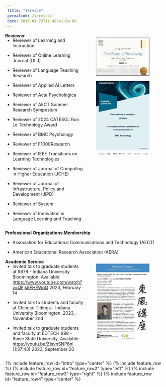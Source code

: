 ```yaml
---
 title: "Service"
 permalink: /service/
 date: 2016-03-23T11:48:41-04:00
---
```

<div class="page-body">
  <p id="6c56cb72-7963-436d-b438-a0eb0f9ba142"><strong>Reviewer</strong></p>
  <div id="c08eef8a-7c4a-4621-a73d-f7a0bd20cfcf" style="display: flex;margin-top: -30px;" class="column-list">
    <div id="536631ff-2c33-4c1b-aa80-e207ac7893e4" style="width:50%" class="column">
      <ul id="27364f8e-efd7-4718-8c7d-0efa829322fc" class="bulleted-list">
        <li style="list-style-type:disc">Reviewer of Learning and Instruction</li>
      </ul>
      <ul id="9edb80bb-eb21-42d2-b4ea-c05f578306ef" class="bulleted-list">
        <li style="list-style-type:disc">Reviewer of Online Learning Journal (OLJ)</li>
      </ul>
      <ul id="302eec1a-97d0-41d7-9fd4-306f6658dab3" class="bulleted-list">
        <li style="list-style-type:disc">Reviewer of Language Teaching Research</li>
      </ul>
      <ul class="bulleted-list">
        <li style="list-style-type:disc">Reviewer of Applied AI Letters</li>
      </ul>
      <ul class="bulleted-list">
        <li style="list-style-type:disc">Reviewer of Acta Psychologica</li>
      </ul>
      <ul id="6e1f287e-3a1a-49ed-a1ed-ed71a5939d7b" class="bulleted-list">
        <li style="list-style-type:disc">Reviewer of AECT Summer Research Symposium</li>
      </ul>
      <ul class="bulleted-list">
        <li style="list-style-type:disc">Reviewer of 2024 CATESOL Ron Le Technology Award</li>
      </ul>
      <ul class="bulleted-list">
        <li style="list-style-type:disc">Reviewer of BMC Psychology</li>
      </ul>
      <ul class="bulleted-list">
        <li style="list-style-type:disc">Reviewer of F1000Research</li>
      </ul>
      <ul class="bulleted-list">
        <li style="list-style-type:disc">Reviewer of IEEE Transitions on Learning Technologies</li>
      </ul>
      <ul class="bulleted-list">
        <li style="list-style-type:disc">Reviewer of Journal of Computing in Higher Education (JCHE)</li>
      </ul>
      <ul class="bulleted-list">
        <li style="list-style-type:disc">Reviewer of Journal of Infrastructure, Policy and Development (JIPD)</li>
      </ul>
      <ul class="bulleted-list">
        <li style="list-style-type:disc">Reviewer of System</li>
      </ul>
      <ul class="bulleted-list">
        <li style="list-style-type:disc">Reviewer of Innovation in Language Learning and Teaching</li>
      </ul>
    </div>
   <div id="0c37ff93-8403-46b5-a85e-f0b5361b625d" style="width:50%" class="column">
  <figure id="874a4585-4153-4533-b27d-23cab962b067" class="image">
    <a href="/assets/Service/Screen_Shot_2024-03-03_at_4.40.14_PM.png">
      <img style="width:288px" src="/assets/Service/Screen_Shot_2024-03-03_at_4.40.14_PM.png"/>
    </a>
  </figure>
  <p id="745ee36b-1057-43cd-8652-c9ea1ccf6c60" class=""></p>
  
  <!-- Second image added below -->
  <figure class="image">
    <a href="/assets/Service/your_new_image_path.png">
      <img style="width:288px" src="/assets/Service/WechatIMG15798.jpg"/>
    </a>
  </figure>
  <p class=""></p>
</div>
  </div>
  <p id="c72c7a1e-8815-487b-ab51-8e9dca35bf31" class=""><strong>Professional Organizations Membership</strong> </p>
  <ul id="8d5bb3f5-459b-4559-8b48-98f4e27fd563" class="bulleted-list">
    <li style="list-style-type:disc">Association for Educational Communications and Technology (AECT)</li>
  </ul>
  <ul id="548d20f0-2786-47e4-838f-4d33a57c8a8e" class="bulleted-list">
    <li style="list-style-type:disc">American Educational Research Association (AERA)</li>
  </ul>
  <p id="9899f152-5de8-499a-bcd3-147e7e413259" class=""></p>
  <p id="c0cd4b61-45c4-4e8d-ba55-d8a041bca3ca" class=""><strong>Academic Service</strong></p>
  <p id="6ff6c471-c32b-4ce9-8459-f640d1d6c464" class=""></p>
  <div id="29e0b937-abae-4f39-a466-f4a9a81b188f" style="display: flex;margin-top: -30px;" class="column-list">
    <div id="75c6c401-2602-4cdb-87fd-66d3e17a49dc" style="width:50.000000000000014%" class="column">
      <ul id="50ac2fbb-c3b9-4cc4-aa55-a26f81aaee54" class="bulleted-list">
        <li style="list-style-type:disc">Invited talk to graduate students at R678 - Indiana University Bloomington. Available: <a href="https://www.youtube.com/watch?v=QFjs8FHEWqQ">https://www.youtube.com/watch?v=QFjs8FHEWqQ</a> 2023, February 14</li>
      </ul>
      <ul id="c986486a-d288-4cda-b630-372c7f494c82" class="bulleted-list">
        <li style="list-style-type:disc">Invited talk to students and faculty at Chinese Tidings - Indiana University Bloomington. 2023, November 2nd</li>
      </ul>
      <ul id="24ddf48e-0c54-4998-8eff-30fb076ab0cb" class="bulleted-list">
        <li style="list-style-type:disc">Invited talk to graduate students and faculty at EDTECH 698 - Boise State University. Available: <a href="https://nam12.safelinks.protection.outlook.com/?url=https%3A%2F%2Fyoutu.be%2FZIsvnSNP6nI&amp;data=05%7C01%7Csiyli%40iu.edu%7C271ff83da54c4e3fa54e08dbb9ef0254%7C1113be34aed14d00ab4bcdd02510be91%7C0%7C0%7C638308208410461849%7CUnknown%7CTWFpbGZsb3d8eyJWIjoiMC4wLjAwMDAiLCJQIjoiV2luMzIiLCJBTiI6Ik1haWwiLCJXVCI6Mn0%3D%7C3000%7C%7C%7C&amp;sdata=CKKK71hFr%2Bn94eN7s%2F6F9MiKOocdXA1acP7eW6IfgAk%3D&amp;reserved=0">https://youtu.be/ZIsvnSNP6nI</a> (1:37:43) 2023, September 20</li>
      </ul>
    </div>
    <div id="37c0fd4f-24c2-488c-8866-b831f79ac61e" style="width:50%" class="column">
      <figure id="bbbc3fd9-be14-4dc6-9819-d77d33177815" class="image">
        <a href="/assets/Service/Screen_Shot_2024-03-03_at_5.00.45_PM.png">
          <img style="width:288px" src="/assets/Service/Screen_Shot_2024-03-03_at_5.00.45_PM.png"/>
        </a>
      </figure>
      <p id="25951d17-48f7-4e8e-9b77-0fcd87f79c29" class=""></p>
    </div>
  </div>
  <p id="3a50ae3c-2a84-41ba-a18a-88a17c484da2" class=""></p>
  <p id="ff7f566b-5c50-483b-be3a-cdbc8d0b0ef2" class=""> </p>
  <p id="2cafa9c3-d5b4-4ced-8a25-d1b06410dde3" class=""></p>
</div>

{% include feature_row id="intro" type="center" %}
{% include feature_row %}
{% include feature_row id="feature_row2" type="left" %}
{% include feature_row id="feature_row3" type="right" %}
{% include feature_row id="feature_row4" type="center" %}



